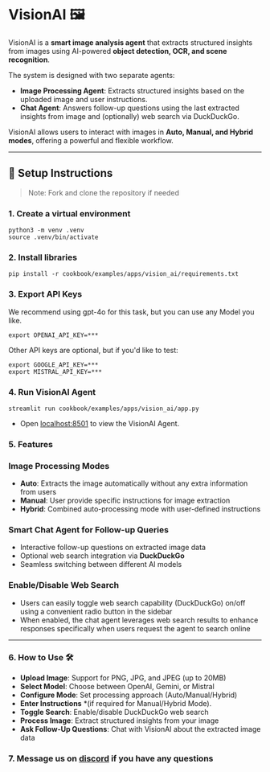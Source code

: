 # VisionAI 🖼️
VisionAI is a **smart image analysis agent** that extracts structured insights from images using AI-powered **object detection, OCR, and scene recognition**.

The system is designed with two separate agents:
- **Image Processing Agent**: Extracts structured insights based on the uploaded image and user instructions.
- **Chat Agent**: Answers follow-up questions using the last extracted insights from image and (optionally) web search via DuckDuckGo.

VisionAI allows users to interact with images in **Auto, Manual, and Hybrid modes**, offering a powerful and flexible workflow.

---

## 🚀 **Setup Instructions**

> Note: Fork and clone the repository if needed

### 1. Create a virtual environment

```shell
python3 -m venv .venv
source .venv/bin/activate
```

### 2. Install libraries

```shell
pip install -r cookbook/examples/apps/vision_ai/requirements.txt
```

### 3. Export API Keys

We recommend using gpt-4o for this task, but you can use any Model you like.

```shell
export OPENAI_API_KEY=***
```

Other API keys are optional, but if you'd like to test:

```shell
export GOOGLE_API_KEY=***
export MISTRAL_API_KEY=***
```

### 4. Run VisionAI Agent

```shell
streamlit run cookbook/examples/apps/vision_ai/app.py
```

- Open [localhost:8501](http://localhost:8501) to view the VisionAI Agent.

### 5. Features

### Image Processing Modes
- **Auto**: Extracts the image automatically without any extra information from users
- **Manual**: User provide specific instructions for image extraction
- **Hybrid**: Combined auto-processing mode with user-defined instructions

### Smart Chat Agent for Follow-up Queries
- Interactive follow-up questions on extracted image data
- Optional web search integration via **DuckDuckGo**
- Seamless switching between different AI models

### Enable/Disable Web Search
- Users can easily toggle web search capability (DuckDuckGo) on/off using a convenient radio button in the sidebar
- When enabled, the chat agent leverages web search results to enhance responses specifically when users request the agent to search online

---

### 6. How to Use 🛠

- **Upload Image**: Support for PNG, JPG, and JPEG (up to 20MB)
- **Select Model**: Choose between OpenAI, Gemini, or Mistral
- **Configure Mode**: Set processing approach (Auto/Manual/Hybrid)
- **Enter Instructions** *(if required for Manual/Hybrid Mode).
- **Toggle Search**: Enable/disable DuckDuckGo web search
- **Process Image**: Extract structured insights from your image
- **Ask Follow-Up Questions**: Chat with VisionAI about the extracted image data

### 7. Message us on [discord](https://agno.link/discord) if you have any questions


